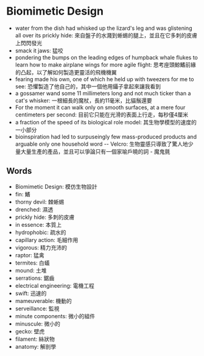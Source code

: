 # Biomimetic Design

- water from the dish had whisked up the lizard's leg and was glistening all over its prickly hide: 來自盤子的水濺到蜥蜴的腿上，並且在它多刺的皮膚上閃閃發光
- smack it jaws: 猛咬
- pondering the bumps on the leading edges of humpback whale flukes to learn how to make airplane wings for more agile flight: 思考座頭鯨鰭前緣的凸起，以了解如何製造更靈活的飛機機翼
- fearing made his own, one of which he held up with tweezers for me to see: 恐懼製造了他自己的，其中一個他用鑷子拿起來讓我看到
- a gossamer wand some 11 millimeters long and not much ticker than a cat's whisker: 一根細長的魔杖，長約11毫米，比貓鬚還要
- For the moment it can walk only on smooth surfaces, at a mere four centimeters per second: 目前它只能在光滑的表面上行走，每秒僅4厘米
- a fraction of the speed of its biological role model: 其生物學模型的速度的一小部分
- bioinspiration had led to surpuseingly few mass-produced products and arguable only one household word -- Velcro: 生物靈感只導致了驚人地少量大量生產的產品，並且可以爭論只有一個家喻戶曉的詞 - 魔鬼氈

## Words

- Biomimetic Design: 模仿生物設計
- fin: 鰭
- thorny devil: 棘蜥蜴
- drenched: 濕透
- prickly hide: 多刺的皮膚
- in essence: 本質上
- hydrophobic: 疏水的
- capillary action: 毛細作用
- vigorous: 精力充沛的
- raptor: 猛禽
- termites: 白蟻
- mound: 土堆
- serrations: 鋸齒
- electrical engineering: 電機工程
- swift: 迅速的
- mameuverable: 機動的
- serveillance: 監視
- minute components: 微小的組件
- minuscule: 微小的
- gecko: 壁虎
- filament: 絲狀物
- anatomy: 解剖學
